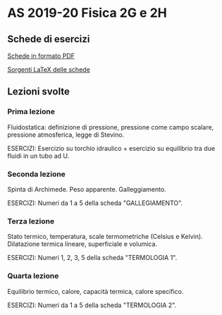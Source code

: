 # AS 2019-20 Fisica 2G e 2H
## Schede di esercizi

[Schede in formato PDF](SchedeFisica-AS2021.pdf)

[Sorgenti LaTeX delle schede](https://github.com/fiorellino/corsi-recupero-schede)

## Lezioni svolte
### Prima lezione
Fluidostatica: definizione di pressione, pressione come campo scalare, pressione atmosferica, legge di Stevino.

ESERCIZI: Esercizio su torchio idraulico + esercizio su equilibrio tra due fluidi in un tubo ad U.

### Seconda lezione
Spinta di Archimede. Peso apparente. Galleggiamento.

ESERCIZI: Numeri da 1 a 5 della scheda "GALLEGIAMENTO".

### Terza lezione
Stato termico, temperatura, scale termometriche (Celsius e Kelvin).  Dilatazione termica lineare, superficiale e volumica.

ESERCIZI: Numeri 1, 2, 3, 5 della scheda "TERMOLOGIA 1".

### Quarta lezione
Equilibrio termico, calore, capacità termica, calore specifico. 

ESERCIZI: Numeri da 1 a 5 della scheda "TERMOLOGIA 2".
